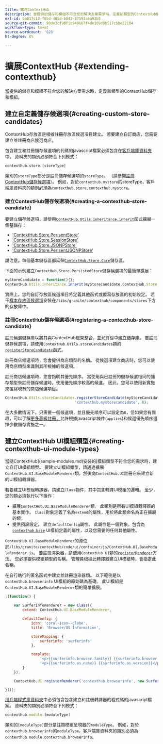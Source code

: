 ```yaml
---
title: 擴充ContextHub
description: 當提供的儲存和模組不符合您的解決方案需求時，定義新類型的ContextHub儲存和模組
exl-id: ba817c18-f8bd-485d-b043-87593a6a93b5
source-git-commit: 90de3cf9bf1c949667f4de109d0b517c6be22184
workflow-type: tm+mt
source-wordcount: '628'
ht-degree: 0%

---
```


# 擴展ContextHub {#extending-contexthub}

當提供的儲存和模組不符合您的解決方案需求時，定義新類型的ContextHub儲存和模組。

## 建立自定義儲存候選項{#creating-custom-store-candidates}

ContextHub存放區是根據註冊存放區候選項目建立。 若要建立自訂商店，您需要建立並註冊商店候選商店。

包含建立和註冊儲存候選項的代碼的javascript檔案必須包含在[客戶端庫資料夾](/help/implementing/developing/introduction/clientlibs.md)中。 資料夾的類別必須符合下列模式：

```xml
contexthub.store.[storeType]
```

類別的`storeType`部分是註冊儲存候選項的`storeType`。 （請參閱[註冊ContextHub儲存候選項](#registering-a-contexthub-store-candidate)）。 例如，對於`contexthub.mystore`的storeType，客戶端庫資料夾的類別必須為`contexthub.store.contexthub.mystore`。

### 建立ContextHub儲存候選項{#creating-a-contexthub-store-candidate}

要建立儲存候選項，請使用[`ContextHub.Utils.inheritance.inherit`](contexthub-api.md#inherit-child-parent)函式擴展一個基儲存：

* [&#39;ContextHub.Store.PerisentStore&#39;](contexthub-api.md#contexthub-store-persistedstore)
* [&#39;ContextHub.Store.SessionStore&#39;](contexthub-api.md#contexthub-store-sessionstore)
* [&#39;ContextHub.Store.JSONPStore&#39;](contexthub-api.md#contexthub-store-jsonpstore)
* [&#39;ContextHub.Store.PerisentJSONPStore&#39;](contexthub-api.md#contexthub-store-persistedjsonpstore)

請注意，每個基本儲存區都延伸[`ContextHub.Store.Core`](contexthub-api.md#contexthub-store-core)儲存區。

下面的示例建立`ContextHub.Store.PersistedStore`儲存候選項的最簡單擴展：

```javascript
myStoreCandidate = function(){};
ContextHub.Utils.inheritance.inherit(myStoreCandidate,ContextHub.Store.PersistedStore);
```

實際上，您的自訂存放區候選項目將定義其他函式或覆寫存放區的初始設定。 若干[樣本存放區候選項](sample-stores.md)安裝在`/libs/granite/contexthub/components/stores`下方的存放庫中。

### 註冊ContextHub儲存候選項{#registering-a-contexthub-store-candidate}

註冊候選儲存庫以將其與ContextHub框架整合，並允許從中建立儲存庫。 要註冊儲存候選項，請使用`ContextHub.Utils.storeCandidates`類的[`registerStoreCandidate`](contexthub-api.md#registerstorecandidate-store-storetype-priority-applies)函式。

註冊商店候選項時，您會提供商店類型的名稱。 從候選項建立商店時，您可以使用商店類型來識別其所根據的候選項。

註冊商店候選項時，您會指明其優先順序。 當使用與已註冊的儲存候選相同的儲存類型來註冊儲存候選時，使用優先順序較高的候選。 因此，您可以使用新實施來覆寫現有的商店候選項目。

```javascript
ContextHub.Utils.storeCandidates.registerStoreCandidate(myStoreCandidate,
                                'contexthub.mystorecandidate', 0);
```

在大多數情況下，只需要一個候選項，並且優先順序可以設定為`0`，但如果您有興趣，可以了解[更多高級註冊，](contexthub-api.md#registerstorecandidate-store-storetype-priority-applies)允許根據javascript條件(`applies`)和候選優先順序選擇少數儲存實施之一。

## 建立ContextHub UI模組類型{#creating-contexthub-ui-module-types}

當隨ContextHub](sample-modules.md)安裝的[模組類型不符合您的需求時，建立自訂UI模組類型。 要建立UI模組類型，請通過擴展`ContextHub.UI.BaseModuleRenderer`類，然後向`ContextHub.UI`註冊它來建立新的UI模組轉譯器。

若要建立UI模組轉譯器，請建立`Class`物件，其中包含轉譯UI模組的邏輯。 至少，您的類必須執行以下操作：

* 擴展`ContextHub.UI.BaseModuleRenderer`類。 此類別是所有UI模組轉譯器的基本實作。 `Class`對象定義了名為`extend`的屬性，用於將此類命名為正在擴展的類。
* 提供預設設定。 建立`defaultConfig`屬性。 此屬性是一個對象，包含為[`contexthub.base`](sample-modules.md#contexthub-base-ui-module-type) UI模組定義的屬性，以及您需要的任何其他屬性。

`ContextHub.UI.BaseModuleRenderer`的源位於`/libs/granite/contexthub/code/ui/container/js/ContextHub.UI.BaseModuleRenderer.js`。  要註冊渲染器，請使用`ContextHub.UI`類的[`registerRenderer`](contexthub-api.md#registerrenderer-moduletype-renderer-dontrender)方法。 您必須提供模組類型的名稱。 管理員根據此轉譯器建立UI模組時，會指定此名稱。

在自行執行的匿名函式中建立並註冊渲染器類。 以下範例是以`contexthub.browserinfo` UI模組的原始碼為基礎。 此UI模組是`ContextHub.UI.BaseModuleRenderer`類的簡單擴展。

```javascript
;(function() {

    var SurferinfoRenderer = new Class({
        extend: ContextHub.UI.BaseModuleRenderer,

        defaultConfig: {
            icon: 'coral-Icon--globe',
            title: 'Browser/OS Information',

            storeMapping: {
                surferinfo: 'surferinfo'
            },

            template:
                '<p>{{surferinfo.browser.family}} {{surferinfo.browser.version}}</p>' +
                '<p>{{surferinfo.os.name}} {{surferinfo.os.version}}</p>'
        }
    });

    ContextHub.UI.registerRenderer('contexthub.browserinfo', new SurferinfoRenderer());

}());
```

[用戶端程式庫資料夾](/help/implementing/developing/introduction/clientlibs.md)中必須包含包含建立和註冊轉譯器的程式碼的javascript檔案。 資料夾的類別必須符合下列模式：

```javascript
contexthub.module.[moduleType]
```

類別的`[moduleType]`部分是註冊模組呈現器的`moduleType`。 例如，對於`contexthub.browserinfo`的`moduleType`，客戶端庫資料夾的類別必須為`contexthub.module.contexthub.browserinfo`。
